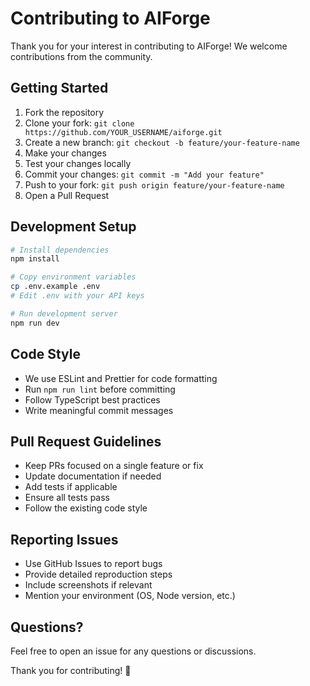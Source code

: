 # Contributing to AIForge

Thank you for your interest in contributing to AIForge! We welcome contributions from the community.

## Getting Started

1. Fork the repository
2. Clone your fork: `git clone https://github.com/YOUR_USERNAME/aiforge.git`
3. Create a new branch: `git checkout -b feature/your-feature-name`
4. Make your changes
5. Test your changes locally
6. Commit your changes: `git commit -m "Add your feature"`
7. Push to your fork: `git push origin feature/your-feature-name`
8. Open a Pull Request

## Development Setup

```bash
# Install dependencies
npm install

# Copy environment variables
cp .env.example .env
# Edit .env with your API keys

# Run development server
npm run dev
```

## Code Style

- We use ESLint and Prettier for code formatting
- Run `npm run lint` before committing
- Follow TypeScript best practices
- Write meaningful commit messages

## Pull Request Guidelines

- Keep PRs focused on a single feature or fix
- Update documentation if needed
- Add tests if applicable
- Ensure all tests pass
- Follow the existing code style

## Reporting Issues

- Use GitHub Issues to report bugs
- Provide detailed reproduction steps
- Include screenshots if relevant
- Mention your environment (OS, Node version, etc.)

## Questions?

Feel free to open an issue for any questions or discussions.

Thank you for contributing! 🚀
